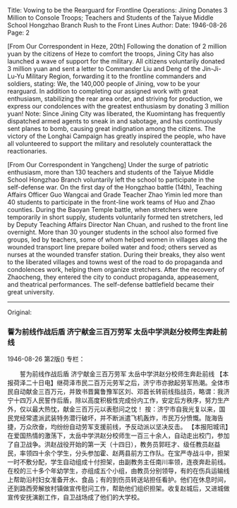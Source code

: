Title: Vowing to be the Rearguard for Frontline Operations: Jining Donates 3 Million to Console Troops; Teachers and Students of the Taiyue Middle School Hongzhao Branch Rush to the Front Lines
Author:
Date: 1946-08-26
Page: 2

[From Our Correspondent in Heze, 20th] Following the donation of 2 million yuan by the citizens of Heze to comfort the troops, Jining City has also launched a wave of support for the military. All citizens voluntarily donated 3 million yuan and sent a letter to Commander Liu and Deng of the Jin-Ji-Lu-Yu Military Region, forwarding it to the frontline commanders and soldiers, stating: We, the 140,000 people of Jining, vow to be your rearguard. In addition to completing our assigned work with great enthusiasm, stabilizing the rear area order, and striving for production, we express our condolences with the greatest enthusiasm by donating 3 million yuan!
Note: Since Jining City was liberated, the Kuomintang has frequently dispatched armed agents to sneak in and sabotage, and has continuously sent planes to bomb, causing great indignation among the citizens. The victory of the Longhai Campaign has greatly inspired the people, who have all volunteered to support the military and resolutely counterattack the reactionaries.

[From Our Correspondent in Yangcheng] Under the surge of patriotic enthusiasm, more than 130 teachers and students of the Taiyue Middle School Hongzhao Branch voluntarily left the school to participate in the self-defense war. On the first day of the Hongzhao battle (14th), Teaching Affairs Officer Guo Wangcai and Grade Teacher Zhao Yimin led more than 40 students to participate in the front-line work teams of Huo and Zhao counties. During the Baoyan Temple battle, when stretchers were temporarily in short supply, students voluntarily formed ten stretchers, led by Deputy Teaching Affairs Director Nan Chuan, and rushed to the front line overnight. More than 30 younger students in the school also formed five groups, led by teachers, some of whom helped women in villages along the wounded transport line prepare boiled water and food; others served as nurses at the wounded transfer station. During their breaks, they also went to the liberated villages and towns west of the road to do propaganda and condolences work, helping them organize stretchers. After the recovery of Zhaocheng, they entered the city to conduct propaganda, appeasement, and theatrical performances. The self-defense battlefield became their great university.



<hr /> 

Original: 


### 誓为前线作战后盾  济宁献金三百万劳军  太岳中学洪赵分校师生奔赴前线

1946-08-26
第2版()
专栏：

　　誓为前线作战后盾
    济宁献金三百万劳军
    太岳中学洪赵分校师生奔赴前线
    【本报荷泽二十日电】继荷泽市民二百万元劳军之后，济宁市亦掀起劳军热潮。全体市民自动献金三百万元，并致书晋冀鲁豫军区刘、邓首长转前线指战员，略谓：我济宁十四万人民誓作后盾，除以高度积极性完成份内工作，安定后方秩序，努力生产外，仅以最大热忱，献金三百万元以表慰问之忱！
    按：济宁市自我光复以来，国民党经常遣派武装特务潜行破坏，并不断派遣飞机轰炸，市民万分愤慨。陇海告捷，万众欣奋，均纷纷自动劳军支援前线，予反动派以坚决反击。
    【本报阳城讯】在爱国热情的激荡下，太岳中学洪赵分校师生一百三十余人，自动走出校门，参加了自卫战争。洪赵战役开始的第一天（十四日），教务员郭旺才、级任教员赵益民，率领四十余个学生，分头参加霍、赵两县前方工作队。在宝严寺战斗中，担架一时不敷分配，学生自动组成十付担架，由副教务主任南川率领，连夜奔赴前线。在校的三十多个年幼学生，亦组成五个小组，由教员分别领导，有的在伤兵运输线上帮助沿村妇女准备开水、食品；有的到伤员转送站担任看护。他们在休息时间，还到路西旁解放村镇做宣传慰问工作，帮助他们组织担架。收复赵城后，又进城做宣传安抚演剧工作，自卫战场成了他们的大学校。

